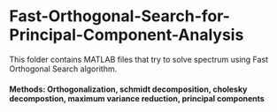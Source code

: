 # Fast-Orthogonal-Search-for-Principal-Component-Analysis

This folder contains MATLAB files that try to solve spectrum using Fast Orthogonal Search algorithm.

#### Methods: Orthogonalization, schmidt decomposition, cholesky decompostion, maximum variance reduction, principal components

